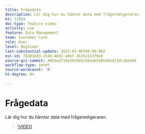 ```yaml
---
title: Frågedata
description: Lär dig hur du hämtar data med frågeredigeraren.
kt: 11924
doc-type: feature video
activity: use
feature: Data Management
team: Customer Care
role: User
level: Beginner
last-substantial-update: 2023-03-06T00:00:00Z
exl-id: 78a03e83-1546-4832-a6bf-2b35215378e8
source-git-commit: 4655ed710e38c0d3cbb3eb5566ab5d13dc26ed44
workflow-type: tm+mt
source-wordcount: '0'
ht-degree: 0%

---
```


# Frågedata

Lär dig hur du hämtar data med frågeredigeraren.

>[!VIDEO](https://video.tv.adobe.com/v/3415814?quality=12&learn=on)
